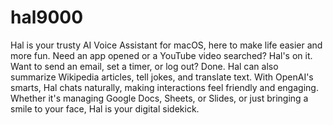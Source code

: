 # hal9000
Hal is your trusty AI Voice Assistant for macOS, here to make life easier and more fun. Need an app opened or a YouTube video searched? Hal's on it. Want to send an email, set a timer, or log out? Done. Hal can also summarize Wikipedia articles, tell jokes, and translate text. With OpenAI's smarts, Hal chats naturally, making interactions feel friendly and engaging. Whether it's managing Google Docs, Sheets, or Slides, or just bringing a smile to your face, Hal is your digital sidekick.

